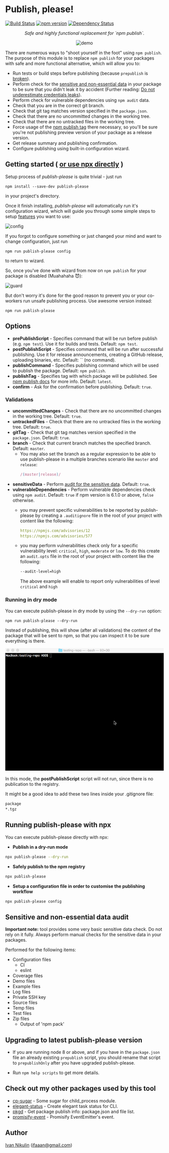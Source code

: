 # Publish, please!

[![Build Status](https://travis-ci.org/inikulin/publish-please.svg?branch=master)](https://travis-ci.org/inikulin/publish-please)
[![npm version](https://img.shields.io/npm/v/publish-please.svg)](https://www.npmjs.com/package/publish-please)
[![Dependency Status](https://david-dm.org/inikulin/publish-please.svg)](https://david-dm.org/inikulin/publish-please)

<p align="center">
<i>Safe and highly functional replacement for `npm publish`.</i>
</p>
<p align="center">
    <img src="https://raw.githubusercontent.com/inikulin/publish-please/master/media/demo.gif" alt="demo" />
</p>

There are numerous ways to "shoot yourself in the foot" using `npm publish`. The purpose of this module is to replace
`npm publish` for your packages with safe and more functional alternative, which will allow you to:

 - Run tests or build steps before publishing (because `prepublish` is [broken](https://medium.com/greenkeeper-blog/what-is-npm-s-prepublish-and-why-is-it-so-confusing-a948373e6be1#.a40w9sdy6)).
 - Perform check for the [sensitive and non-essential data](#sensitive-information-audit) in your package to be sure that you didn't leak it by accident (Further reading: [Do not underestimate credentials leaks](https://github.com/ChALkeR/notes/blob/master/Do-not-underestimate-credentials-leaks.md)).
 - Perform check for vulnerable dependencies using `npm audit` data.
 - Check that you are in the correct git branch.
 - Check that git tag matches version specified in the `package.json`.
 - Check that there are no uncommitted changes in the working tree.
 - Check that there are no untracked files in the working tree.
 - Force usage of the [npm publish tag](https://docs.npmjs.com/cli/publish) there necessary, so you'll be sure you're not publishing preview version of your package as a release version.
 - Get release summary and publishing confirmation.
 - Configure publishing using built-in configuration wizard.

## Getting started ( [or use npx directly](#running-publish-please-with-npx) )

Setup process of *publish-please* is quite trivial - just run
```shell
npm install --save-dev publish-please
```
in your project's directory.

Once it finish installing, *publish-please* will automatically run it's configuration wizard, which will guide you
through some simple steps to setup [features](#options) you want to use:

![config](https://raw.githubusercontent.com/inikulin/publish-please/master/media/config.png)

If you forgot to configure something or just changed your mind and want to change configuration, just run
```shell
npm run publish-please config
```
to return to wizard.

So, once you've done with wizard from now on `npm publish` for your package is disabled (Muahahaha :smiling_imp:):

![guard](https://raw.githubusercontent.com/inikulin/publish-please/master/media/guard.png)

But don't worry it's done for the good reason to prevent you or your co-workers run unsafe publishing process. Use awesome version
instead:
```shell
npm run publish-please
```


## Options

 - **prePublishScript** - Specifies command that will be run before publish (e.g. `npm test`). Use it for builds and tests. Default: `npm test`.
 - **postPublishScript** - Specifies command that will be run after successful publishing. Use it for release announcements, creating a GitHub release, uploading binaries, etc. Default: `` (no command).
 - **publishCommand** - Specifies publishing command which will be used to publish the package. Default: `npm publish`.
 - **publishTag** - Specifies tag with which package will be published. See [npm publish docs](https://docs.npmjs.com/cli/publish) for more info. Default: `latest`.
 - **confirm** - Ask for the confirmation before publishing. Default: `true`.

### Validations
 - **uncommittedChanges** - Check that there are no uncommitted changes in the working tree. Default: `true`.
 - **untrackedFiles** - Check that there are no untracked files in the working tree. Default: `true`.
 - **gitTag** - Check that git tag matches version specified in the `package.json`. Default: `true`.
 - **branch** - Check that current branch matches the specified branch. Default: `master`.
    - You may also set the branch as a regular expression to be able to use publish-please in a multiple branches scenario like `master` and `release`:
        ```js
        /(master|release)/
        ``` 
 - **sensitiveData** - Perform [audit for the sensitive data](#sensitive-information-audit). Default: `true`.
 - **vulnerableDependencies** - Perform vulnerable dependencies check using `npm audit`. Default: `true` if npm version is 6.1.0 or above, `false` otherwise.
    - you may prevent specific vulnerabilities to be reported by publish-please by creating a `.auditignore` file in the root of your project with content like the following:

        ```yaml
        https://npmjs.com/advisories/12
        https://npmjs.com/advisories/577
        ```
    - you may perform vulnerabilities check only for a specific vulnerability level: `critical`, `high`, `moderate` or `low`. 
    To do this create an `audit.opts` file in the root of your project with content like the following:
        ```sh
        --audit-level=high
        ```
        The above example will enable to report only vulnerabilities of level `critical` and `high`


### Running in dry mode

You can execute publish-please in dry mode by using the `--dry-run` option:

```shell
npm run publish-please --dry-run
```

Instead of publishing, this will show (after all validations) the content of the package that will be sent to npm, so that you can inspect it to be sure everything is there.

![dry-run-demo](media/dry-run-demo.gif)

In this mode, the **postPublishScript** script will not run, since there is no publication to the registry. 

It might be a good idea to add these two lines inside your .gitignore file:
```sh
package
*.tgz
```

## Running publish-please with npx

You can execute publish-please directly with npx:  
* **Publish in a dry-run mode**
```sh
npx publish-please --dry-run
```

* **Safely publish to the npm registry**
```sh
npx publish-please
```

* **Setup a configuration file in order to customise the publishing workflow**
```sh
npx publish-please config
```

## Sensitive and non-essential data audit
**Important note:** tool provides some very basic sensitive data check. Do not rely on it fully. Always perform manual checks for the
sensitive data in your packages.

Performed for the following items:

 - Configuration files
    - CI
    - eslint
 - Coverage files
 - Demo files
 - Example files
 - Log files
 - Private SSH key
 - Source files
 - Temp files
 - Test files
 - Zip files
    - Output of 'npm pack'

## Upgrading to latest publish-please version

- If you are running node 8 or above, and if you have in the `package.json` file an already existing `prepublish` script, you should rename that script to `prepublishOnly` after you have upgraded publish-please. 

- Run `npm help scripts` to get more details.

## Check out my other packages used by this tool
- [cp-sugar](https://github.com/inikulin/cp-sugar) - Some sugar for child_process module.
- [elegant-status](https://github.com/inikulin/elegant-status) - Create elegant task status for CLI.
- [pkgd](https://github.com/inikulin/pkgd) - Get package publish info: package.json and file list.
- [promisify-event](https://github.com/inikulin/promisify-event) - Promisify EventEmitter's event.

## Author
[Ivan Nikulin](https://github.com/inikulin) (ifaaan@gmail.com)
